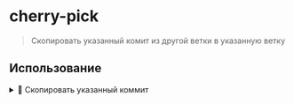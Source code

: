 # cherry-pick
> Скопировать указанный комит из другой ветки в указанную ветку

## Использование

  <details>
  <summary> 🔹 Скопировать указанный коммит</summary>
  <br>
  &emsp; 🚩 Создает новый коммит с теми же изменениями, что и выбранный коммит
    
  <br>
    
  &emsp; 🚩 Новые коммиты имеют новые идентификаторы, так как они отличаются от оригинальных коммитов в истории

  <br>
  <br>
  
  ```bash
  git cherry-pick <commit_hash>.
  ```
  </details>
